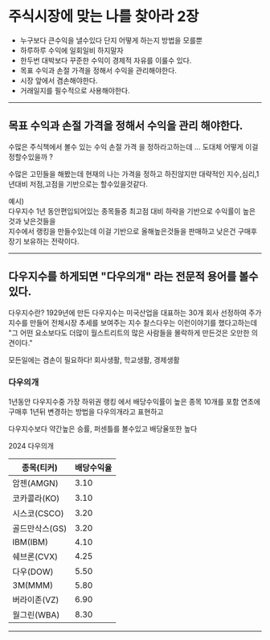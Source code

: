 # 주식시장에 맞는 나를 찾아라 2장

- 누구보다 큰수익을 낼수있다 단지 어떻게 하는지 방법을 모를뿐
- 하루하루 수익에 일회일비 하지말자
- 한두번 대박보다 꾸준한 수익이 경제적 자유를 이룰수 있다.
- 목표 수익과 손절 가격을 정해서 수익을 관리해야한다.
- 시장 앞에서 겸손해야한다.
- 거래일지를 필수적으로 사용해야한다.

---

## 목표 수익과 손절 가격을 정해서 수익을 관리 해야한다.
수많은 주식책에서 볼수 있는 수익 손절 가격 을 정하라고하는데 ...
도대체 어떻게 이걸정할수있을까 ?

수많은 고민들을 해봤는데 현재의 나는 가격을 정하고 하진않지만 대략적인 지수,심리,1년대비 저점,고점을 기반으로는 할수있을것같다.

예시)  
다우지수 1년 동안편입되어있는 종목들중 최고점 대비 하락을 기반으로 수익률이 높은것과 낮은것들을   
지수에서 랭킹을 만들수있는데 이걸 기반으로 올해높은것들을 판매하고 낮은건 구매후 장기 보유하는 전략이다.

---
다우지수를 하게되면 "다우의개" 라는 전문적 용어를 볼수 있다.
---

다우지수란?
1929년에 만든 다우지수는 미국산업을 대표하는 30개 회사 선정하여 주가지수를 만들어 전체시장 추세를 보여주는 지수
찰스다우는 이런이야기를 했다고하는데  
"그 어떤 요소보다도 더많이 월스트리트의 많은 사람들을 몰락하게 만든것은 오만한 의견이다."

모든일에는 겸손이 필요하다! 
회사생활, 학교생활, 경제생활

### 다우의개
1년동안 다우지수중 가장 하위권 랭킹 에서 배당수익률이 높은 종목 10개를 
포함 연초에 구매후 1년뒤 변경하는 방법을 다우의개라고 표현하고 

다우지수보다 약간높은 승률, 퍼센틀를 볼수있고 배당율또한 높다

2024 다우의개

| 종목(티커)|배당수익율|
|---------|-----|
| 암젠(AMGN)  |  3.10 |
| 코카콜라(KO)  |  3.10 |
| 시스코(CSCO)  |  3.20 |
| 골드만삭스(GS)  |  3.20 |
| IBM(IBM)  |  4.10 |
| 쉐브론(CVX)  |  4.25 |
| 다우(DOW)  |  5.50 |
| 3M(MMM)  |  5.80 |
| 버라이존(VZ)  |  6.90 |
| 월그린(WBA)  |  8.30 |

---
